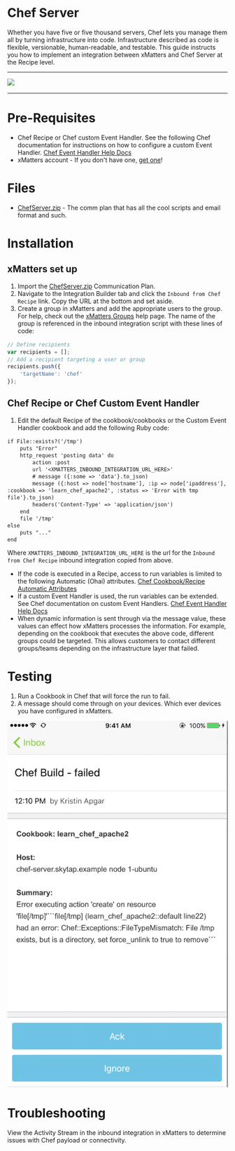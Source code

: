# Chef Server
Whether you have five or five thousand servers, Chef lets you manage them all by turning infrastructure into code. Infrastructure described as code is flexible, versionable, human-readable, and testable. This guide instructs you how to implement an integration between xMatters and Chef Server at the Recipe level.

---------

<kbd>
  <img src="https://github.com/xmatters/xMatters-Labs/raw/master/media/disclaimer.png">
</kbd>

---------


# Pre-Requisites
* Chef Recipe or Chef custom Event Handler.  See the following Chef documentation for instructions on how to configure a custom Event Handler.  [Chef Event Handler Help Docs](https://docs.chef.io/handlers.html)  
* xMatters account - If you don't have one, [get one](https://www.xmatters.com)!

# Files
* [ChefServer.zip](ChefServer.zip) - The comm plan that has all the cool scripts and email format and such. 

# Installation
## xMatters set up
1. Import the [ChefServer.zip](ChefServer.zip) Communication Plan.
3. Navigate to the Integration Builder tab and click the `Inbound from Chef Recipe` link. Copy the URL at the bottom and set aside.
4. Create a group in xMatters and add the appropriate users to the group. For help, check out the [xMatters Groups](https://help.xmatters.com/OnDemand/groups/groups.htm) help page. The name of the group is referenced in the inbound integration script with these lines of code:
```javascript
// Define recipients
var recipients = [];
// Add a recipient targeting a user or group
recipients.push({
    'targetName': 'chef'
});
```

## Chef Recipe or Chef Custom Event Handler
1. Edit the default Recipe of the cookbook/cookbooks or the Custom Event Handler cookbook and add the following Ruby code:
```
if File::exists?('/tmp')
	puts "Error"
	http_request 'posting data' do
 		action :post
		url '<XMATTERS_INBOUND_INTEGRATION_URL_HERE>'
 		# message ({:some => 'data'}.to_json)
 		message ({:host => node['hostname'], :ip => node['ipaddress'], :cookbook => 'learn_chef_apache2', :status => 'Error with tmp file'}.to_json)
		headers('Content-Type' => 'application/json')
	end
	file '/tmp'
else
	puts "..."
end
```
Where `XMATTERS_INBOUND_INTEGRATION_URL_HERE` is the url for the `Inbound from Chef Recipe` inbound integration copied from above.

* If the code is executed in a Recipe, access to run variables is limited to the following Automatic (Ohai) attributes. [Chef Cookbook/Recipe Automatic Attributes](https://docs.chef.io/attributes.html)  
* If a custom Event Handler is used, the run variables can be extended.  See Chef documentation on custom Event Handlers. [Chef Event Handler Help Docs](https://docs.chef.io/handlers.html)
* When dynamic information is sent through via the message value, these values can effect how xMatters processes the information.  For example, depending on the cookbook that executes the above code, different groups could be targeted.  This allows customers to contact different groups/teams depending on the infrastructure layer that failed. 


# Testing
1. Run a Cookbook in Chef that will force the run to fail.
2. A message should come through on your devices.  Which ever devices you have configured in xMatters.
<kbd>
<img src="media/devicemessage1.png">
</kbd>

# Troubleshooting
View the Activity Stream in the inbound integration in xMatters to determine issues with Chef payload or connectivity.


